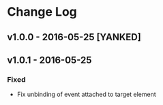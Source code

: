 # Change Log

## v1.0.0 - 2016-05-25 [YANKED]

## v1.0.1 - 2016-05-25

### Fixed
- Fix unbinding of event attached to target element